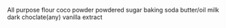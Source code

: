 All purpose flour
coco powder
powdered sugar
baking soda
butter/oil
milk
dark choclate(any)
vanilla extract